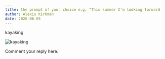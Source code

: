 ```yaml
---
title: the prompt of your choice e.g. "This summer I'm looking forward to..."
author: Alexis Kirkman
date: 2020-06-05
---
```


kayaking

![kayaking](https://upload.wikimedia.org/wikipedia/commons/4/4c/Boy_paddling_in_a_kayak.jpg)

Comment your reply here.
